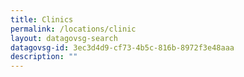 ```yaml
---
title: Clinics
permalink: /locations/clinic
layout: datagovsg-search
datagovsg-id: 3ec3d4d9-cf73-4b5c-816b-8972f3e48aaa
description: ""
---
```


